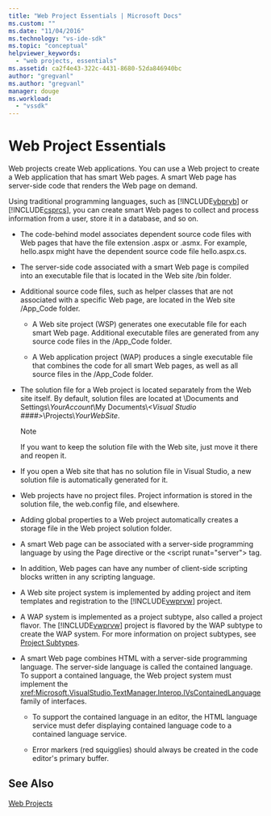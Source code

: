 ```yaml
---
title: "Web Project Essentials | Microsoft Docs"
ms.custom: ""
ms.date: "11/04/2016"
ms.technology: "vs-ide-sdk"
ms.topic: "conceptual"
helpviewer_keywords: 
  - "web projects, essentials"
ms.assetid: ca2f4e43-322c-4431-8680-52da846940bc
author: "gregvanl"
ms.author: "gregvanl"
manager: douge
ms.workload: 
  - "vssdk"
---
```

# Web Project Essentials
Web projects create Web applications. You can use a Web project to create a Web application that has smart Web pages. A smart Web page has server-side code that renders the Web page on demand.  
  
 Using traditional programming languages, such as [!INCLUDE[vbprvb](../../code-quality/includes/vbprvb_md.md)] or [!INCLUDE[csprcs](../../data-tools/includes/csprcs_md.md)], you can create smart Web pages to collect and process information from a user, store it in a database, and so on.  
  
- The code-behind model associates dependent source code files with Web pages that have the file extension .aspx or .asmx. For example, hello.aspx might have the dependent source code file hello.aspx.cs.  
  
- The server-side code associated with a smart Web page is compiled into an executable file that is located in the Web site /bin folder.  
  
- Additional source code files, such as helper classes that are not associated with a specific Web page, are located in the Web site /App_Code folder.  
  
  -   A Web site project (WSP) generates one executable file for each smart Web page. Additional executable files are generated from any source code files in the /App_Code folder.  
  
  -   A Web application project (WAP) produces a single executable file that combines the code for all smart Web pages, as well as all source files in the /App_Code folder.  
  
- The solution file for a Web project is located separately from the Web site itself. By default, solution files are located at \Documents and Settings\\*YourAccount*\My Documents\\*\<Visual Studio ####>*\Projects\\*YourWebSite*.  
  
  > [!NOTE]
  >  If you want to keep the solution file with the Web site, just move it there and reopen it.  
  
- If you open a Web site that has no solution file in Visual Studio, a new solution file is automatically generated for it.  
  
- Web projects have no project files. Project information is stored in the solution file, the web.config file, and elsewhere.  
  
- Adding global properties to a Web project automatically creates a storage file in the Web project solution folder.  
  
- A smart Web page can be associated with a server-side programming language by using the Page directive or the \<script runat="server"> tag.  
  
- In addition, Web pages can have any number of client-side scripting blocks written in any scripting language.  
  
- A Web site project system is implemented by adding project and item templates and registration to the [!INCLUDE[vwprvw](../../extensibility/internals/includes/vwprvw_md.md)] project.  
  
- A WAP system is implemented as a project subtype, also called a project flavor. The [!INCLUDE[vwprvw](../../extensibility/internals/includes/vwprvw_md.md)] project is flavored by the WAP subtype to create the WAP system. For more information on project subtypes, see [Project Subtypes](../../extensibility/internals/project-subtypes.md).  
  
- A smart Web page combines HTML with a server-side programming language. The server-side language is called the contained language. To support a contained language, the Web project system must implement the <xref:Microsoft.VisualStudio.TextManager.Interop.IVsContainedLanguage> family of interfaces.  
  
  -   To support the contained language in an editor, the HTML language service must defer displaying contained language code to a contained language service.  
  
  -   Error markers (red squigglies) should always be created in the code editor's primary buffer.  
  
## See Also  
 [Web Projects](../../extensibility/internals/web-projects.md)